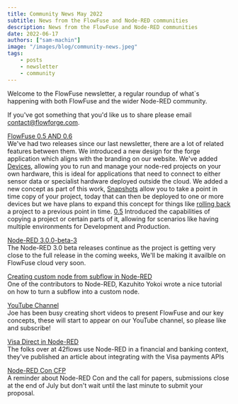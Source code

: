 ```yaml
---
title: Community News May 2022
subtitle: News from the FlowFuse and Node-RED communities
description: News from the FlowFuse and Node-RED communities
date: 2022-06-17
authors: ["sam-machin"]
image: "/images/blog/community-news.jpeg"
tags:
    - posts
    - newsletter
    - community
---
```


Welcome to the FlowFuse newsletter, a regular roundup of what\`s happening with both FlowFuse and the wider Node-RED community. 
<!--more-->
If you've got something that you'd like us to share please email [contact@flowforge.com](mailto:contact@flowforge.com).

[FlowFuse 0.5 AND 0.6](https://flowforge.com/blog/2022/06/flowforge-06-released/)  
We've had two releases since our last newsletter, there are a lot of related features between them. 
We introduced a new design for the forge application which aligns with the branding on our website.
We've added [Devices](https://flowforge.com/docs/user/concepts/#device), allowing you to run and manage your node-red projects on your own hardware, this is ideal for applications that need to connect to either sensor data or specialist hardware deployed outside the cloud.
We added a new concept as part of this work, [Snapshots](https://flowforge.com/docs/user/concepts/#project-snapshot) allow you to take a point in time copy of your project, today that can then be deployed to one or more devices but we have plans to expand this concept for things like [rolling back](https://github.com/flowforge/flowforge/issues/587) a project to a previous point in time.
[0.5](https://flowforge.com/blog/2022/05/flowforge-05-released/) Introduced the capabilities of copying a project or certain parts of it, allowing for scenarios like having multiple environments for Development and Production.

[Node-RED 3.0.0-beta-3](https://discourse.nodered.org/t/node-red-3-0-0-beta-3-released/64027)  
The Node-RED 3.0 beta releases continue as the project is getting very close to the full release in the coming weeks, We'll be making it availble on FlowFuse cloud very soon.

[Creating custom node from subflow in Node-RED](https://kazuhitoyokoi.medium.com/creating-custom-node-from-subflow-in-node-red-ce52cc42bbba)  
One of the contributors to Node-RED, Kazuhito Yokoi wrote a nice tutorial on how to turn a subflow into a custom node.

[YouTube Channel](https://www.youtube.com/channel/UCbBzP8NZbv3WDtlt4UouA-g)  
Joe has been busy creating short videos to present FlowFuse and our key concepts, these will start to appear on our YouTube channel, so please like and subscribe!

[Visa Direct in Node-RED](https://www.42flows.tech/blog/why-have-we-decided-to-implement-visa-direct-api-for-node-red/)  
The folks over at 42flows use Node-RED in a financial and banking context, they've published an article about integrating with the Visa payments APIs

[Node-RED Con CFP](https://www.papercall.io/nrcon2022)  
A reminder about Node-RED Con and the call for papers, submissions close at the end of July but don't wait until the last minute to submit your proposal.
